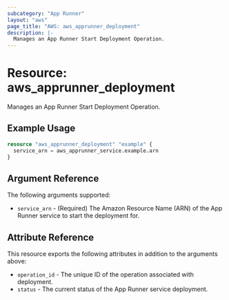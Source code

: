 ```yaml
---
subcategory: "App Runner"
layout: "aws"
page_title: "AWS: aws_apprunner_deployment"
description: |-
  Manages an App Runner Start Deployment Operation.
---
```


# Resource: aws_apprunner_deployment

Manages an App Runner Start Deployment Operation.

## Example Usage

```terraform
resource "aws_apprunner_deployment" "example" {
  service_arn = aws_apprunner_service.example.arn
}
```

## Argument Reference

The following arguments supported:

* `service_arn` - (Required) The Amazon Resource Name (ARN) of the App Runner service to start the deployment for.

## Attribute Reference

This resource exports the following attributes in addition to the arguments above:

* `operation_id` - The unique ID of the operation associated with deployment.
* `status` - The current status of the App Runner service deployment.
